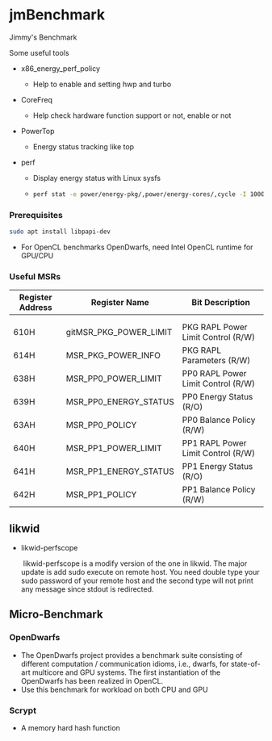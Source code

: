 

# jmBenchmark

Jimmy's Benchmark

Some useful tools

- x86_energy_perf_policy

  - Help to enable and setting hwp and turbo

- CoreFreq

  - Help check hardware function support or not, enable or not

- PowerTop

  - Energy status tracking like top

- perf

  - Display energy status with Linux sysfs
  - ```bash
    perf stat -e power/energy-pkg/,power/energy-cores/,cycle -I 1000 sleep 1000
    ```

### Prerequisites

```bash
sudo apt install libpapi-dev
```

- For OpenCL benchmarks OpenDwarfs, need Intel OpenCL runtime for GPU/CPU

  

### Useful MSRs

| Register Address | Register Name          | Bit Description                    |
| ---------------- | ---------------------- | ---------------------------------- |
|                  |                        |                                    |
|                  |                        |                                    |
| 610H             | gitMSR_PKG_POWER_LIMIT | PKG RAPL Power Limit Control (R/W) |
| 614H             | MSR_PKG_POWER_INFO     | PKG RAPL Parameters (R/W)          |
| 638H             | MSR_PP0_POWER_LIMIT    | PP0 RAPL Power Limit Control (R/W) |
| 639H             | MSR_PP0_ENERGY_STATUS  | PP0 Energy Status (R/O)            |
| 63AH             | MSR_PP0_POLICY         | PP0 Balance Policy (R/W)           |
| 640H             | MSR_PP1_POWER_LIMIT    | PP1 RAPL Power Limit Control (R/W) |
| 641H             | MSR_PP1_ENERGY_STATUS  | PP1 Energy Status (R/O)            |
| 642H             | MSR_PP1_POLICY         | PP1 Balance Policy (R/W)           |





## likwid

- likwid-perfscope

  ​	likwid-perfscope is a modify version of the one in likwid. The major update is add sudo execute on remote host. You need double type your sudo password of your remote host and the second type will not print any message since stdout is redirected.

  



## Micro-Benchmark

### OpenDwarfs

- The OpenDwarfs project provides a benchmark suite consisting of different computation / communication idioms, i.e., dwarfs, for state-of-art multicore and GPU systems. The first instantiation of the OpenDwarfs has been realized in OpenCL.
- Use this benchmark for workload on both CPU and GPU

### Scrypt

* A memory hard hash function

### 
